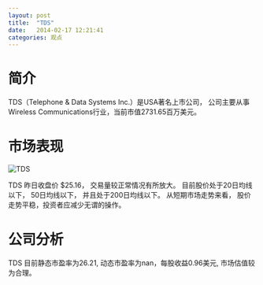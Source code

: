 ```yaml
---
layout: post
title:  "TDS"
date:   2014-02-17 12:21:41
categories: 观点
---
```


# 简介
TDS（Telephone & Data Systems Inc.）是USA著名上市公司，
公司主要从事Wireless Communications行业，当前市值2731.65百万美元。

# 市场表现

![TDS](http://finviz.com/chart.ashx?t=TDS&ty=c&ta=1&p=d&s=l)

TDS 昨日收盘价 $25.16，
交易量较正常情况有所放大。
目前股价处于20日均线以下，
50日均线以下，
并且处于200日均线以下。
从短期市场走势来看，
股价走势平稳，投资者应减少无谓的操作。

# 公司分析
TDS 目前静态市盈率为26.21, 动态市盈率为nan，每股收益0.96美元,
市场估值较为合理。
